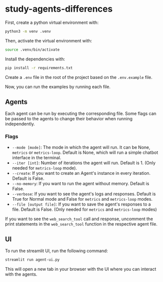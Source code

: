 # study-agents-differences

First, create a python virtual environment with:

```bash
python3 -m venv .venv
```

Then, activate the virtual environment with:

```bash
source .venv/bin/activate
```

Install the dependencies with:

```bash
pip install -r requirements.txt 
```

Create a `.env` file in the root of the project based on the `.env.example` file.


Now, you can run the examples by running each file.

## Agents

Each agent can be run by executing the corresponding file.
Some flags can be passed to the agents to change their behavior when running independently.

### Flags
- `--mode [mode]`: The mode in which the agent will run. It can be None, `metrics` or `metrics-loop`. Default is None, which will run a simple chatbot interface in the terminal.
- `--iter [int]`: Number of iterations the agent will run. Default is 1. (Only needed for `metrics-loop` mode).
- `--create`: If you want to create an Agent's instance in every iteration. Default is False.
- `--no-memory`: If you want to run the agent without memory. Default is False.
- `--verbose`: If you want to see the agent's logs and responses. Default is True for Normal mode and False for `metrics` and `metrics-loop` modes.
- `--file [output file]`: If you want to save the agent's responses to a file. Default is False. (Only needed for `metrics` and `metrics-loop` modes)

If you want to see the `web_search_tool` call and response, uncomment the print statements in the `web_search_tool` function in the respective agent file.

## UI

To run the streamlit UI, run the following command:

```bash
streamlit run agent-ui.py
```

This will open a new tab in your browser with the UI where you can interact with the agents.